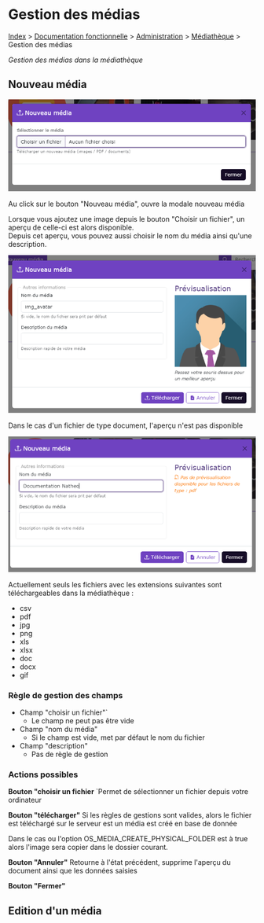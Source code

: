 # Gestion des médias

[Index](../../../../../index.md) > [Documentation fonctionnelle](../../../index.md) > [Administration](../../index.md) > [Médiathèque](mediatheque.md) > Gestion des médias

*Gestion des médias dans la médiathèque*

## Nouveau média
![Nouveau dossier](../../files/mediatheque/modale_new_media.png)

Au click sur le bouton "Nouveau média", ouvre la modale nouveau média

Lorsque vous ajoutez une image depuis le bouton "Choisir un fichier", un aperçu de celle-ci est alors disponible.  
Depuis cet aperçu, vous pouvez aussi choisir le nom du média ainsi qu'une description.

![Nouveau dossier](../../files/mediatheque/modale_new_media_img.png)

Dans le cas d'un fichier de type document, l'aperçu n'est pas disponible

![Nouveau dossier](../../files/mediatheque/modale_new_media_pdf.png)

Actuellement seuls les fichiers avec les extensions suivantes sont téléchargeables dans la médiathèque :
- csv
- pdf
- jpg
- png
- xls
- xlsx
- doc
- docx
- gif

### Règle de gestion des champs
- Champ "choisir un fichier"`
  - Le champ ne peut pas être vide
- Champ "nom du média"
  - Si le champ est vide, met par défaut le nom du fichier
- Champ "description"
  - Pas de règle de gestion

### Actions possibles
**Bouton "choisir un fichier**
`Permet de sélectionner un fichier depuis votre ordinateur

**Bouton "télécharger"**
Si les règles de gestions sont valides, alors le fichier est téléchargé sur le serveur est un média est créé en base de donnée

Dans le cas ou l'option OS_MEDIA_CREATE_PHYSICAL_FOLDER est à true alors l'image sera copier dans le dossier courant.

**Bouton "Annuler"**
Retourne à l'état précédent, supprime l'aperçu du document ainsi que les données saisies

**Bouton "Fermer"**


## Edition d'un média